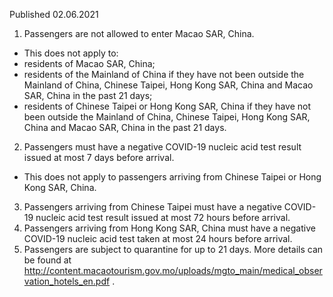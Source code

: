 Published 02.06.2021
1. Passengers are not allowed to enter Macao SAR, China.
- This does not apply to:
- residents of Macao SAR, China;
- residents of the Mainland of China if they have not been outside the Mainland of China, Chinese Taipei, Hong Kong SAR, China and Macao SAR, China in the past 21 days;
- residents of Chinese Taipei or Hong Kong SAR, China if they have not been outside the Mainland of China, Chinese Taipei, Hong Kong SAR, China and Macao SAR, China in the past 21 days.
2. Passengers must have a negative COVID-19 nucleic acid test result issued at most 7 days before arrival.
- This does not apply to passengers arriving from Chinese Taipei or Hong Kong SAR, China.
3. Passengers arriving from Chinese Taipei must have a negative COVID-19 nucleic acid test result issued at most 72 hours before arrival.
4. Passengers arriving from Hong Kong SAR, China must have a negative COVID-19 nucleic acid test taken at most 24 hours before arrival.
5. Passengers are subject to quarantine for up to 21 days. More details can be found at <a href="http://content.macaotourism.gov.mo/uploads/mgto_main/medical_observation_hotels_en.pdf">http://content.macaotourism.gov.mo/uploads/mgto_main/medical_observation_hotels_en.pdf</a> .

